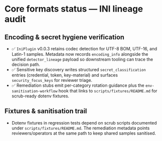 # Core formats status — INI lineage audit

## Encoding & secret hygiene verification
- ✅ `IniPlugin` v0.0.3 retains codec detection for UTF-8 BOM, UTF-16, and Latin-1 samples. Metadata now records `encoding_info` alongside the unified `detector_lineage` payload so downstream tooling can trace the decision path.
- ✅ Sensitive key discovery writes structured `secret_classification` entries (credential, token, key-material) and surfaces `security_focus_keys` for reviewer triage.
- ✅ Remediation stubs emit per-category rotation guidance plus the `env-sanitisation-workflow` hook that links to `scripts/fixtures/README.md` for scrub-ready dotenv fixtures.

## Fixtures & sanitisation trail
- Dotenv fixtures in regression tests depend on scrub scripts documented under `scripts/fixtures/README.md`. The remediation metadata points reviewers/operators at the same path to keep shared samples sanitised.
